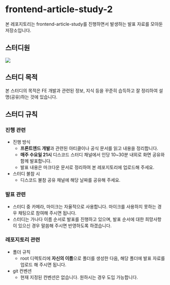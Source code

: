 # frontend-article-study-2

본 레포지토리는 frontend-article-study를 진행하면서 발생하는 발표 자료를 모아둔 저장소입니다.

## 스터디원

<a href="https://github.com/frontend-article-study/frontend-article-study-2/graphs/contributors">
  <img src="https://contrib.rocks/image?repo=frontend-article-study/frontend-article-study-2" />
</a>

## 스터디 목적

본 스터디의 목적은 FE 개발과 관련된 정보, 지식 등을 꾸준히 습득하고 잘 정리하여 설명(공유)하는 것에 있습니다.

## 스터디 규칙

### 진행 관련

- 진행 방식
  - **프론트엔드 개발**과 관련된 아티클이나 공식 문서를 읽고 내용을 정리합니다.
  - **매주 수요일 21시** 디스코드 스터디 채널에서 인당 10~30분 내외로 화면 공유와 함께 발표합니다.
  - 발표 내용은 마크다운 문서로 정리하여 본 레포지토리에 업로드해 주세요.
- 스터디 불참 시
  - 디스코드 불참 공유 채널에 해당 날짜를 공유해 주세요.

### 발표 관련

- 스터디 중 카메라, 마이크는 자율적으로 사용합니다. 마이크를 사용하지 못하는 경우 채팅으로 참여해 주시면 됩니다.
- 스터디는 가나다 이름 순서로 발표를 진행하고 있으며, 발표 순서에 대한 희망사항이 있으신 경우 말씀해 주시면 반영하도록 하겠습니다.

### 레포지토리 관련

- 폴더 규칙
  - root 디렉토리에 **자신의 이름**으로 폴더를 생성한 다음, 해당 폴더에 발표 자료를 업로드 해 주시면 됩니다.
- git 컨벤션
  - 현재 지정된 컨벤션은 없습니다. 원하시는 경우 도입 가능합니다.
